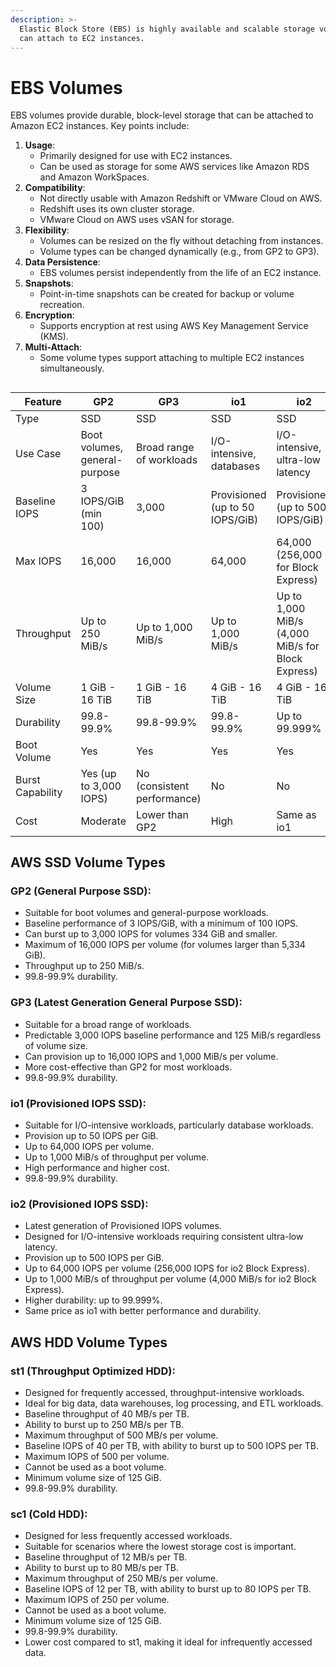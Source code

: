 ```yaml
---
description: >-
  Elastic Block Store (EBS) is highly available and scalable storage volumes you
  can attach to EC2 instances.
---
```


# EBS Volumes

EBS volumes provide durable, block-level storage that can be attached to Amazon EC2 instances. Key points include:

1. **Usage**:
   * Primarily designed for use with EC2 instances.
   * Can be used as storage for some AWS services like Amazon RDS and Amazon WorkSpaces.
2. **Compatibility**:
   * Not directly usable with Amazon Redshift or VMware Cloud on AWS.
   * Redshift uses its own cluster storage.
   * VMware Cloud on AWS uses vSAN for storage.
3. **Flexibility**:
   * Volumes can be resized on the fly without detaching from instances.
   * Volume types can be changed dynamically (e.g., from GP2 to GP3).
4. **Data Persistence**:
   * EBS volumes persist independently from the life of an EC2 instance.
5. **Snapshots**:
   * Point-in-time snapshots can be created for backup or volume recreation.
6. **Encryption**:
   * Supports encryption at rest using AWS Key Management Service (KMS).
7. **Multi-Attach**:
   * Some volume types support attaching to multiple EC2 instances simultaneously.

##

| Feature          | GP2                           | GP3                         | io1                             | io2                                               | st1                         | sc1                        |
| ---------------- | ----------------------------- | --------------------------- | ------------------------------- | ------------------------------------------------- | --------------------------- | -------------------------- |
| Type             | SSD                           | SSD                         | SSD                             | SSD                                               | HDD                         | HDD                        |
| Use Case         | Boot volumes, general-purpose | Broad range of workloads    | I/O-intensive, databases        | I/O-intensive, ultra-low latency                  | Big data, warehouses, ETL   | Infrequently accessed data |
| Baseline IOPS    | 3 IOPS/GiB (min 100)          | 3,000                       | Provisioned (up to 50 IOPS/GiB) | Provisioned (up to 500 IOPS/GiB)                  | 40 per TB                   | 12 per TB                  |
| Max IOPS         | 16,000                        | 16,000                      | 64,000                          | 64,000 (256,000 for Block Express)                | 500                         | 250                        |
| Throughput       | Up to 250 MiB/s               | Up to 1,000 MiB/s           | Up to 1,000 MiB/s               | Up to 1,000 MiB/s (4,000 MiB/s for Block Express) | Up to 500 MB/s              | Up to 250 MB/s             |
| Volume Size      | 1 GiB - 16 TiB                | 1 GiB - 16 TiB              | 4 GiB - 16 TiB                  | 4 GiB - 16 TiB                                    | 125 GiB - 16 TiB            | 125 GiB - 16 TiB           |
| Durability       | 99.8-99.9%                    | 99.8-99.9%                  | 99.8-99.9%                      | Up to 99.999%                                     | 99.8-99.9%                  | 99.8-99.9%                 |
| Boot Volume      | Yes                           | Yes                         | Yes                             | Yes                                               | No                          | No                         |
| Burst Capability | Yes (up to 3,000 IOPS)        | No (consistent performance) | No                              | No                                                | Yes (up to 250 MB/s per TB) | Yes (up to 80 MB/s per TB) |
| Cost             | Moderate                      | Lower than GP2              | High                            | Same as io1                                       | Low                         | Lowest                     |

## AWS SSD Volume Types

### GP2 (General Purpose SSD):

* Suitable for boot volumes and general-purpose workloads.
* Baseline performance of 3 IOPS/GiB, with a minimum of 100 IOPS.
* Can burst up to 3,000 IOPS for volumes 334 GiB and smaller.
* Maximum of 16,000 IOPS per volume (for volumes larger than 5,334 GiB).
* Throughput up to 250 MiB/s.
* 99.8-99.9% durability.

### GP3 (Latest Generation General Purpose SSD):

* Suitable for a broad range of workloads.
* Predictable 3,000 IOPS baseline performance and 125 MiB/s regardless of volume size.
* Can provision up to 16,000 IOPS and 1,000 MiB/s per volume.
* More cost-effective than GP2 for most workloads.
* 99.8-99.9% durability.

### io1 (Provisioned IOPS SSD):

* Suitable for I/O-intensive workloads, particularly database workloads.
* Provision up to 50 IOPS per GiB.
* Up to 64,000 IOPS per volume.
* Up to 1,000 MiB/s of throughput per volume.
* High performance and higher cost.
* 99.8-99.9% durability.

### io2 (Provisioned IOPS SSD):

* Latest generation of Provisioned IOPS volumes.
* Designed for I/O-intensive workloads requiring consistent ultra-low latency.
* Provision up to 500 IOPS per GiB.
* Up to 64,000 IOPS per volume (256,000 IOPS for io2 Block Express).
* Up to 1,000 MiB/s of throughput per volume (4,000 MiB/s for io2 Block Express).
* Higher durability: up to 99.999%.
* Same price as io1 with better performance and durability.

## AWS HDD Volume Types

### st1 (Throughput Optimized HDD):

* Designed for frequently accessed, throughput-intensive workloads.
* Ideal for big data, data warehouses, log processing, and ETL workloads.
* Baseline throughput of 40 MB/s per TB.
* Ability to burst up to 250 MB/s per TB.
* Maximum throughput of 500 MB/s per volume.
* Baseline IOPS of 40 per TB, with ability to burst up to 500 IOPS per TB.
* Maximum IOPS of 500 per volume.
* Cannot be used as a boot volume.
* Minimum volume size of 125 GiB.
* 99.8-99.9% durability.

### sc1 (Cold HDD):

* Designed for less frequently accessed workloads.
* Suitable for scenarios where the lowest storage cost is important.
* Baseline throughput of 12 MB/s per TB.
* Ability to burst up to 80 MB/s per TB.
* Maximum throughput of 250 MB/s per volume.
* Baseline IOPS of 12 per TB, with ability to burst up to 80 IOPS per TB.
* Maximum IOPS of 250 per volume.
* Cannot be used as a boot volume.
* Minimum volume size of 125 GiB.
* 99.8-99.9% durability.
* Lower cost compared to st1, making it ideal for infrequently accessed data.
